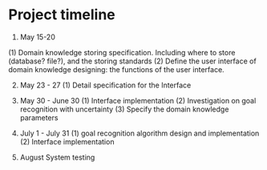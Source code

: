 Project timeline
================

 1. May 15-20
 
 (1) Domain knowledge storing specification. Including where to store (database? file?), and the storing standards
 (2) Define the user interface of domain knowledge designing: the functions of the user interface.

 2. May 23 - 27
 (1) Detail specification for the Interface
 
 3. May 30 - June 30
 (1) Interface implementation
 (2) Investigation on goal recognition with uncertainty
 (3) Specify the domain knowledge parameters
	 
 4. July 1 - July 31
 (1) goal recognition algorithm design and implementation
 (2) Interface implementation
 
 5. August
 System testing